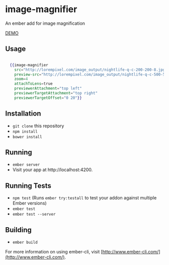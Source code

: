 # image-magnifier

An ember add for image magnification

[DEMO](http://selvagsz.github.io/#/demos/magnifier)

## Usage

```handlebars

  {{image-magnifier
    src="http://lorempixel.com/image_output/nightlife-q-c-200-200-8.jpg"
    preview-src="http://lorempixel.com/image_output/nightlife-q-c-500-500-8.jpg"
    zoom=4
    attachToLens=true
    previewerAttachment="top left"
    previewerTargetAttachment="top right"
    previewerTargetOffset="0 20"}}

```


## Installation

* `git clone` this repository
* `npm install`
* `bower install`

## Running

* `ember server`
* Visit your app at http://localhost:4200.

## Running Tests

* `npm test` (Runs `ember try:testall` to test your addon against multiple Ember versions)
* `ember test`
* `ember test --server`

## Building

* `ember build`

For more information on using ember-cli, visit [http://www.ember-cli.com/](http://www.ember-cli.com/).
